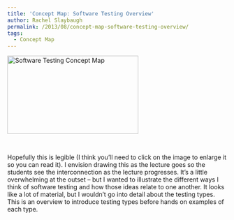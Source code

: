 ```yaml
---
title: 'Concept Map: Software Testing Overview'
author: Rachel Slaybaugh
permalink: /2013/08/concept-map-software-testing-overview/
tags:
  - Concept Map
---
```

[<img class="alignnone size-medium wp-image-4130" alt="Software Testing Concept Map" src="http://teaching.software-carpentry.org/wp-content/uploads/2013/08/TestingConceptMap-300x179.jpg" width="300" height="179" />][1]

&nbsp;

Hopefully this is legible (I think you&#8217;ll need to click on the image to enlarge it so you can read it). I envision drawing this as the lecture goes so the students see the interconnection as the lecture progresses. It&#8217;s a little overwhelming at the outset &#8211; but I wanted to illustrate the different ways I think of software testing and how those ideas relate to one another. It looks like a lot of material, but I wouldn&#8217;t go into detail about the testing types. This is an overview to introduce testing types before hands on examples of each type.

&nbsp;

 [1]: http://teaching.software-carpentry.org/wp-content/uploads/2013/08/TestingConceptMap.jpg
